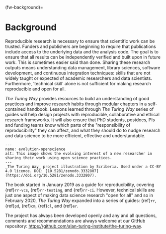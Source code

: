 (fw-background)=
# Background

Reproducible research is necessary to ensure that scientific work can be trusted. Funders and publishers are beginning to require that publications include access to the underlying data and the analysis code. 
The goal is to ensure that all results can be independently verified and built upon in future work. 
This is sometimes easier said than done. 
Sharing these research outputs means understanding data management, library sciences, software development, and continuous integration techniques: skills that are not widely taught or expected of academic researchers and data scientists.
Furthermore, 'technical skill' alone is not sufficient for making research reproducible and open for all.

_The Turing Way_ provides resources to build an understanding of good practices and improve research habits through modular chapters in a self-contained handbook.
Lessons learned through _The Turing Way_ series of guides will help design projects with reproducible, collaborative and ethical research frameworks. 
It will also ensure that PhD students, postdocs, PIs and funding teams know which parts of the "responsibility of reproducibility" they can affect, and what they should do to nudge research and data science to be more efficient, effective and understandable.

```{figure} ../figures/evolution-openscience.jpg
---
name: evolution-openscience
alt: This image shows the evolving interest of a new researcher in sharing their work using open science practices.
---
_The Turing Way_ project illustration by Scriberia. Used under a CC-BY 4.0 licence. DOI: [10.5281/zenodo.3332807](https://doi.org/10.5281/zenodo.3332807).
```

The book started in January 2019 as a guide for reproducibility, covering {ref}`rr-vcs`, {ref}`rr-testing`, and {ref}`rr-ci`. However, technical skills are just one aspect of making data science research "open for all" and so in February 2020, _The Turing Way_ expanded into a series of guides: {ref}`rr`, {ref}`pd`, {ref}`cm`, {ref}`cl`, and {ref}`er`.

The project has always been developed openly and any and all questions, comments and recommendations are always welcome at our GitHub repository: https://github.com/alan-turing-institute/the-turing-way.
